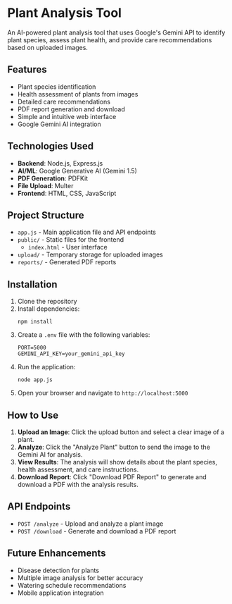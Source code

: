 # Plant Analysis Tool

An AI-powered plant analysis tool that uses Google's Gemini API to identify plant species, assess plant health, and provide care recommendations based on uploaded images.

## Features

- Plant species identification
- Health assessment of plants from images
- Detailed care recommendations
- PDF report generation and download
- Simple and intuitive web interface
- Google Gemini AI integration

## Technologies Used

- **Backend**: Node.js, Express.js
- **AI/ML**: Google Generative AI (Gemini 1.5)
- **PDF Generation**: PDFKit
- **File Upload**: Multer
- **Frontend**: HTML, CSS, JavaScript

## Project Structure

- `app.js` - Main application file and API endpoints
- `public/` - Static files for the frontend
  - `index.html` - User interface
- `upload/` - Temporary storage for uploaded images
- `reports/` - Generated PDF reports

## Installation

1. Clone the repository
2. Install dependencies:
   ```
   npm install
   ```
3. Create a `.env` file with the following variables:
   ```
   PORT=5000
   GEMINI_API_KEY=your_gemini_api_key
   ```
4. Run the application:
   ```
   node app.js
   ```
5. Open your browser and navigate to `http://localhost:5000`

## How to Use

1. **Upload an Image**: Click the upload button and select a clear image of a plant.
2. **Analyze**: Click the "Analyze Plant" button to send the image to the Gemini AI for analysis.
3. **View Results**: The analysis will show details about the plant species, health assessment, and care instructions.
4. **Download Report**: Click "Download PDF Report" to generate and download a PDF with the analysis results.

## API Endpoints

- `POST /analyze` - Upload and analyze a plant image
- `POST /download` - Generate and download a PDF report

## Future Enhancements

- Disease detection for plants
- Multiple image analysis for better accuracy
- Watering schedule recommendations
- Mobile application integration
